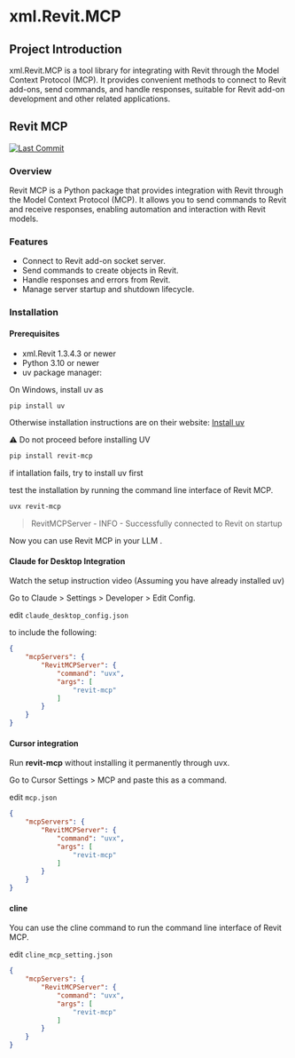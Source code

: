 # xml.Revit.MCP

## Project Introduction
xml.Revit.MCP is a tool library for integrating with Revit through the Model Context Protocol (MCP). It provides convenient methods to connect to Revit add-ons, send commands, and handle responses, suitable for Revit add-on development and other related applications.

## Revit MCP

[![Last Commit](https://img.shields.io/github/last-commit/ZedMoster/revit-mcp/dev?style=for-the-badge)](https://github.com/ZedMoster/revit-mcp/commits/main)

### Overview

Revit MCP is a Python package that provides integration with Revit through the Model Context Protocol (MCP). It allows you to send commands to Revit and receive responses, enabling automation and interaction with Revit models.

### Features

- Connect to Revit add-on socket server.
- Send commands to create objects in Revit.
- Handle responses and errors from Revit.
- Manage server startup and shutdown lifecycle.

### Installation

#### Prerequisites

- xml.Revit 1.3.4.3 or newer
- Python 3.10 or newer
- uv package manager:

On Windows, install uv as

```bash
pip install uv
```

Otherwise installation instructions are on their website: [Install uv](https://docs.astral.sh/uv/getting-started/installation/)

⚠️ Do not proceed before installing UV

```bash
pip install revit-mcp
```

if intallation fails, try to install uv first

test the installation by running the command line interface of Revit MCP.

```bash
uvx revit-mcp
```

> RevitMCPServer - INFO - Successfully connected to Revit on startup

Now you can use Revit MCP in your LLM .

#### Claude for Desktop Integration

Watch the setup instruction video (Assuming you have already installed uv)

Go to Claude > Settings > Developer > Edit Config.

edit `claude_desktop_config.json`

 to include the following:

```json
{
    "mcpServers": {
        "RevitMCPServer": {
            "command": "uvx",
            "args": [
                "revit-mcp"
            ]
        }
    }
}
```

#### Cursor integration

Run **revit-mcp** without installing it permanently through uvx.

Go to Cursor Settings > MCP and paste this as a command.

edit `mcp.json`

```json
{
    "mcpServers": {
        "RevitMCPServer": {
            "command": "uvx",
            "args": [
                "revit-mcp"
            ]
        }
    }
}
```

#### cline

You can use the cline command to run the command line interface of Revit MCP.

edit `cline_mcp_setting.json`

```json
{
    "mcpServers": {
        "RevitMCPServer": {
            "command": "uvx",
            "args": [
                "revit-mcp"
            ]
        }
    }
}
```
